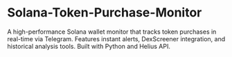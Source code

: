 # Solana-Token-Purchase-Monitor
A high-performance Solana wallet monitor that tracks token purchases in real-time via Telegram. Features instant alerts, DexScreener integration, and historical analysis tools. Built with Python and Helius API.
